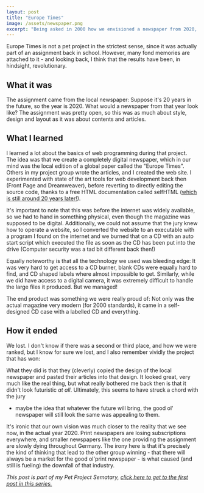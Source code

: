 ```yaml
---
layout: post
title: "Europe Times"
image: /assets/newspaper.png
excerpt: "Being asked in 2000 how we envisioned a newspaper from 2020, we created Europe Times, a fully digital newspaper which is eerily close to today's newspaper reality."
---
```

Europe Times is not a pet project in the strictest sense, since it was actually
part of an assignment back in school. However, many fond memories are attached
to it - and looking back, I think that the results have been, in hindsight,
revolutionary.

## What it was
The assignment came from the local newspaper: Suppose it's 20 years in the
future, so the year is 2020. What would a newspaper from that year look like?
The assignment was pretty open, so this was as much about style, design and
layout as it was about contents and articles.

## What I learned
I learned a lot about the basics of web programming during that project. The
idea was that we create a completely digital newspaper, which in our mind was
the local edition of a global paper called the "Europe Times". Others in my
project group wrote the articles, and I created the web site. I experimented
with state of the art tools for web development back then (Front Page and
Dreamweaver), before reverting to directly editing the source code, thanks to a
free HTML documentation called selfHTML ([which is still around 20 years
later!](https://selfhtml.org/)).

It's important to note that this was before the internet was widely available,
so we had to hand in something physical, even though the magazine was supposed
to be digital. Additionally, we could not assume that the jury knew how to
operate a website, so I converted the website to an executable with a program I
found on the internet and we burned that on a CD with an auto start script which
executed the file as soon as the CD has been put into the drive (Computer
security was a tad bit different back then!)

Equally noteworthy is that all the technology we used was bleeding edge: It was
very hard to get access to a CD burner, blank CDs were equally hard to find, and
CD shaped labels where almost impossible to get. Similarly, while we did have
access to a digital camera, it was extremely difficult to handle the large files
it produced. But we managed!

The end product was something we were really proud of: Not only was the actual
magazine very modern (for 2000 standards), it came in a self-designed CD case
with a labelled CD and everything.

## How it ended
We lost. I don't know if there was a second or third place, and how we were
ranked, but I know for sure we lost, and I also remember vividly the project
that has won:

What they did is that they (cleverly) copied the design of the local newspaper
and pasted their articles into that design. It looked great, very much like the
real thing, but what really bothered me back then is that it didn't look
futuristic _at all_. Ultimately, this seems to have struck a chord with the jury
- maybe the idea that whatever the future will bring, the good ol' newspaper
will still look the same was appealing to them.

It's ironic that our own vision was much closer to the reality that we see now,
in the actual year 2020. Print newspapers are losing subscriptions everywhere,
and smaller newspapers like the one providing the assignment are slowly dying
throughout Germany. The irony here is that it's precisely the kind of thinking
that lead to the other group winning - that there will always be a market for
the good ol'print newspaper - is what caused (and still is fueling) the downfall
of that industry.

*This post is part of my Pet Project Sematary, [click here to get to the first
post in this series.](/sematary/start)*